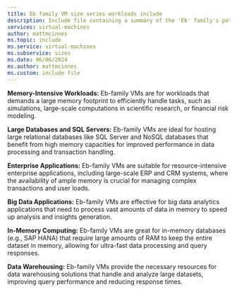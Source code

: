 ```yaml
---
title: Eb family VM size series workloads include
description: Include file containing a summary of the 'Eb' family's potential workloads.
services: virtual-machines
author: mattmcinnes
ms.topic: include
ms.service: virtual-machines
ms.subservice: sizes
ms.date: 06/06/2024
ms.author: mattmcinnes
ms.custom: include file
---
```

**Memory-Intensive Workloads:** Eb-family VMs are for workloads that demands a large memory footprint to efficiently handle tasks, such as simulations, large-scale computations in scientific research, or financial risk modeling.

**Large Databases and SQL Servers:** Eb-family VMs are ideal for hosting large relational databases like SQL Server and NoSQL databases that benefit from high memory capacities for improved performance in data processing and transaction handling.

**Enterprise Applications:** Eb-family VMs are suitable for resource-intensive enterprise applications, including large-scale ERP and CRM systems, where the availability of ample memory is crucial for managing complex transactions and user loads.

**Big Data Applications:** Eb-family VMs are effective for big data analytics applications that need to process vast amounts of data in memory to speed up analysis and insights generation.

**In-Memory Computing:** Eb-family VMs are great for in-memory databases (e.g., SAP HANA) that require large amounts of RAM to keep the entire dataset in memory, allowing for ultra-fast data processing and query responses.

**Data Warehousing:** Eb-family VMs provide the necessary resources for data warehousing solutions that handle and analyze large datasets, improving query performance and reducing response times.